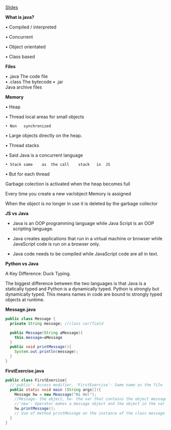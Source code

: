 
[Slides](https://learningcentral.cf.ac.uk/bbcswebdav/pid-4534176-dt-content-rid-9331524_2/courses/1718-CM6121/IntroJava%281%29.pdf)

**What is java?**


• Compiled	/	interpreted

• Concurrent

• Object	orientated	

• Class	based

**Files**

• .java
    The	code	file	
• .class
    The	bytecode
• .jar	
    Java	archive	files
    
**Memory**


• Heap

  • Thread	local	areas	for	small	objects
  
    • Non	synchronized
    
  • Large	objects	directly	on	the	heap.	
  
• Thread	stacks

  • Said	Java	is	a	concurrent	language
  
    • Stack	same	as	the	call	stack	in	JS
    
  • But	for	each	thread
  
Garbage colection is activated when the heap becomes full

Every time you create a new var/object Memory is assigned

When the object is no longer in use it is deleted by the garbage collector

**JS vs Java**

- Java is an OOP programming language while Java Script is an OOP scripting language.

- Java creates applications that run in a virtual machine or browser while JavaScript code is run on a browser only.

- Java code needs to be compiled while JavaScript code are all in text.

**Python vs Java**

A Key Difference: Duck Typing.

The biggest difference between the two languages is that Java is a statically typed and Python is a dynamically typed. Python is strongly but dynamically typed. This means names in code are bound to strongly typed objects at runtime.

**Message.java**
```java
public class Message {
  private String message; //class var/field

  public Message(String aMessage){
    this.message=aMessage
  }
  public void printMessage(){
    System.out.println(message);
  }
}
```

**FirstExercise.java**
```java
public class FirstExercise{
  //'public'- Access modifier, 'FirstExercise'- Same name as the file
  public static void main (String args[]){
    Message hw = new Meassage("Hi Hol");
    //Message- the object, hw- the var that contains the object message
    //'new'- Operator makes a message object and the object in the var hw
    hw.printMessage();
    // Use of method printMessage on the instance of the class message
  }
}
```
